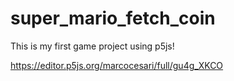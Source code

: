 # super_mario_fetch_coin

This is my first game project using p5js!

https://editor.p5js.org/marcocesari/full/gu4g_XKCO
